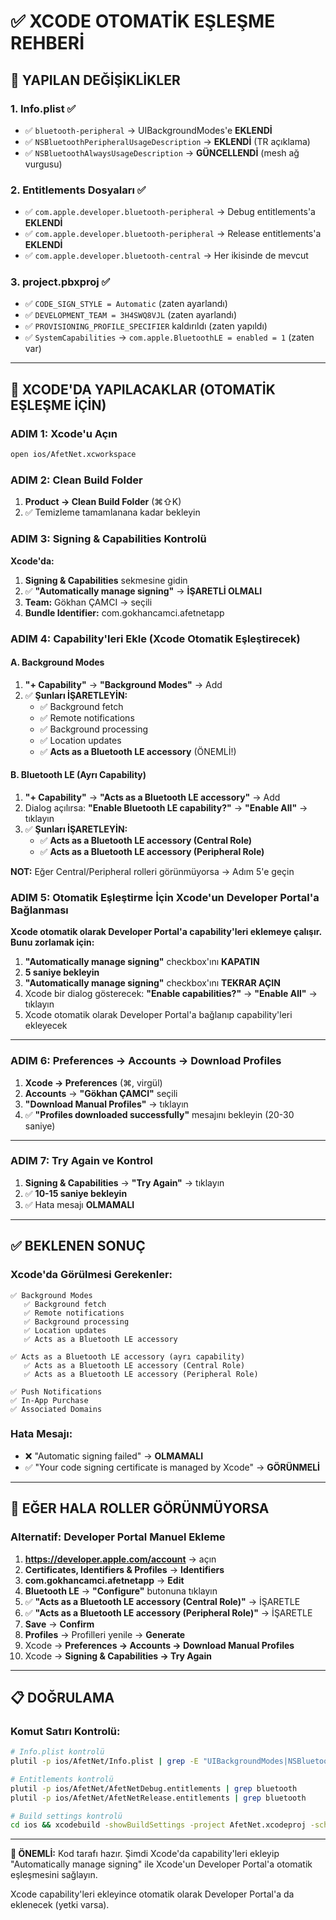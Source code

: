 # ✅ XCODE OTOMATİK EŞLEŞME REHBERİ

## 🎯 YAPILAN DEĞİŞİKLİKLER

### 1. Info.plist ✅
- ✅ `bluetooth-peripheral` → UIBackgroundModes'e **EKLENDİ**
- ✅ `NSBluetoothPeripheralUsageDescription` → **EKLENDİ** (TR açıklama)
- ✅ `NSBluetoothAlwaysUsageDescription` → **GÜNCELLENDİ** (mesh ağ vurgusu)

### 2. Entitlements Dosyaları ✅
- ✅ `com.apple.developer.bluetooth-peripheral` → Debug entitlements'a **EKLENDİ**
- ✅ `com.apple.developer.bluetooth-peripheral` → Release entitlements'a **EKLENDİ**
- ✅ `com.apple.developer.bluetooth-central` → Her ikisinde de mevcut

### 3. project.pbxproj ✅
- ✅ `CODE_SIGN_STYLE = Automatic` (zaten ayarlandı)
- ✅ `DEVELOPMENT_TEAM = 3H4SWQ8VJL` (zaten ayarlandı)
- ✅ `PROVISIONING_PROFILE_SPECIFIER` kaldırıldı (zaten yapıldı)
- ✅ `SystemCapabilities` → `com.apple.BluetoothLE = enabled = 1` (zaten var)

---

## 🚀 XCODE'DA YAPILACAKLAR (OTOMATİK EŞLEŞME İÇİN)

### ADIM 1: Xcode'u Açın

```bash
open ios/AfetNet.xcworkspace
```

### ADIM 2: Clean Build Folder

1. **Product → Clean Build Folder** (⌘⇧K)
2. ✅ Temizleme tamamlanana kadar bekleyin

### ADIM 3: Signing & Capabilities Kontrolü

**Xcode'da:**

1. **Signing & Capabilities** sekmesine gidin
2. ✅ **"Automatically manage signing"** → **İŞARETLİ OLMALI**
3. **Team:** Gökhan ÇAMCI → seçili
4. **Bundle Identifier:** com.gokhancamci.afetnetapp

### ADIM 4: Capability'leri Ekle (Xcode Otomatik Eşleştirecek)

#### A. Background Modes
1. **"+ Capability"** → **"Background Modes"** → Add
2. ✅ **Şunları İŞARETLEYİN:**
   - ✅ Background fetch
   - ✅ Remote notifications
   - ✅ Background processing
   - ✅ Location updates
   - ✅ **Acts as a Bluetooth LE accessory** (ÖNEMLİ!)

#### B. Bluetooth LE (Ayrı Capability)
1. **"+ Capability"** → **"Acts as a Bluetooth LE accessory"** → Add
2. Dialog açılırsa: **"Enable Bluetooth LE capability?"** → **"Enable All"** → tıklayın
3. ✅ **Şunları İŞARETLEYİN:**
   - ✅ **Acts as a Bluetooth LE accessory (Central Role)**
   - ✅ **Acts as a Bluetooth LE accessory (Peripheral Role)**

**NOT:** Eğer Central/Peripheral rolleri görünmüyorsa → Adım 5'e geçin

### ADIM 5: Otomatik Eşleştirme İçin Xcode'un Developer Portal'a Bağlanması

**Xcode otomatik olarak Developer Portal'a capability'leri eklemeye çalışır. Bunu zorlamak için:**

1. **"Automatically manage signing"** checkbox'ını **KAPATIN**
2. **5 saniye bekleyin**
3. **"Automatically manage signing"** checkbox'ını **TEKRAR AÇIN**
4. Xcode bir dialog gösterecek: **"Enable capabilities?"** → **"Enable All"** → tıklayın
5. Xcode otomatik olarak Developer Portal'a bağlanıp capability'leri ekleyecek

---

### ADIM 6: Preferences → Accounts → Download Profiles

1. **Xcode → Preferences** (⌘, virgül)
2. **Accounts** → **"Gökhan ÇAMCI"** seçili
3. **"Download Manual Profiles"** → tıklayın
4. ✅ **"Profiles downloaded successfully"** mesajını bekleyin (20-30 saniye)

---

### ADIM 7: Try Again ve Kontrol

1. **Signing & Capabilities** → **"Try Again"** → tıklayın
2. ✅ **10-15 saniye bekleyin**
3. ✅ Hata mesajı **OLMAMALI**

---

## ✅ BEKLENEN SONUÇ

### Xcode'da Görülmesi Gerekenler:

```
✅ Background Modes
   ✅ Background fetch
   ✅ Remote notifications
   ✅ Background processing
   ✅ Location updates
   ✅ Acts as a Bluetooth LE accessory

✅ Acts as a Bluetooth LE accessory (ayrı capability)
   ✅ Acts as a Bluetooth LE accessory (Central Role)
   ✅ Acts as a Bluetooth LE accessory (Peripheral Role)

✅ Push Notifications
✅ In-App Purchase
✅ Associated Domains
```

### Hata Mesajı:
- ❌ "Automatic signing failed" → **OLMAMALI**
- ✅ "Your code signing certificate is managed by Xcode" → **GÖRÜNMELİ**

---

## 🔄 EĞER HALA ROLLER GÖRÜNMÜYORSA

### Alternatif: Developer Portal Manuel Ekleme

1. **https://developer.apple.com/account** → açın
2. **Certificates, Identifiers & Profiles** → **Identifiers**
3. **com.gokhancamci.afetnetapp** → **Edit**
4. **Bluetooth LE** → **"Configure"** butonuna tıklayın
5. ✅ **"Acts as a Bluetooth LE accessory (Central Role)"** → İŞARETLE
6. ✅ **"Acts as a Bluetooth LE accessory (Peripheral Role)"** → İŞARETLE
7. **Save** → **Confirm**
8. **Profiles** → Profilleri yenile → **Generate**
9. Xcode → **Preferences → Accounts → Download Manual Profiles**
10. Xcode → **Signing & Capabilities → Try Again**

---

## 📋 DOĞRULAMA

### Komut Satırı Kontrolü:

```bash
# Info.plist kontrolü
plutil -p ios/AfetNet/Info.plist | grep -E "UIBackgroundModes|NSBluetooth" -A 5

# Entitlements kontrolü
plutil -p ios/AfetNet/AfetNetDebug.entitlements | grep bluetooth
plutil -p ios/AfetNet/AfetNetRelease.entitlements | grep bluetooth

# Build settings kontrolü
cd ios && xcodebuild -showBuildSettings -project AfetNet.xcodeproj -scheme AfetNet | grep "CODE_SIGN_STYLE\|DEVELOPMENT_TEAM"
```

---

**🎯 ÖNEMLİ:**
Kod tarafı hazır. Şimdi Xcode'da capability'leri ekleyip "Automatically manage signing" ile Xcode'un Developer Portal'a otomatik eşleşmesini sağlayın.

Xcode capability'leri ekleyince otomatik olarak Developer Portal'a da eklenecek (yetki varsa).








